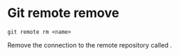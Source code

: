 # Git remote remove

`git remote rm <name>`

Remove the connection to the remote repository called <name>.
